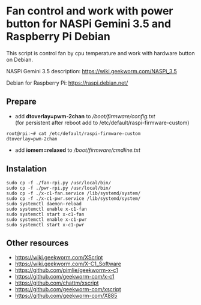 # Fan control and work with power button for NASPi Gemini 3.5 and Raspberry Pi Debian

This script is control fan by cpu temperature and work with hardware button on Debian.

NASPi Gemini 3.5 description: https://wiki.geekworm.com/NASPi_3.5

Debian for Raspberry Pi: https://raspi.debian.net/


## Prepare

- add **dtoverlay=pwm-2chan** to */boot/firmware/config.txt*\
(for persistent after reboot add to /etc/default/raspi-firmware-custom)
```shell
root@rpi:~# cat /etc/default/raspi-firmware-custom
dtoverlay=pwm-2chan
```
- add **iomem=relaxed** to */boot/firmware/cmdline.txt*


## Instalation
```shell
sudo cp -f ./fan-rpi.py /usr/local/bin/
sudo cp -f ./pwr-rpi.py /usr/local/bin/
sudo cp -f ./x-c1-fan.service /lib/systemd/system/
sudo cp -f ./x-c1-pwr.service /lib/systemd/system/
sudo systemctl daemon-reload
sudo systemctl enable x-c1-fan
sudo systemctl start x-c1-fan
sudo systemctl enable x-c1-pwr
sudo systemctl start x-c1-pwr
```

## Other resources
- https://wiki.geekworm.com/XScript
- https://wiki.geekworm.com/X-C1_Software
- https://github.com/pimlie/geekworm-x-c1
- https://github.com/geekworm-com/x-c1
- https://github.com/chattm/xscript
- https://github.com/geekworm-com/xscript
- https://github.com/geekworm-com/X885


